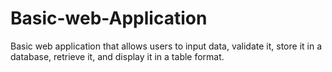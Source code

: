 # Basic-web-Application
Basic web application that allows users to input data, validate it, store it in a database, retrieve it, and display it in a table format.

